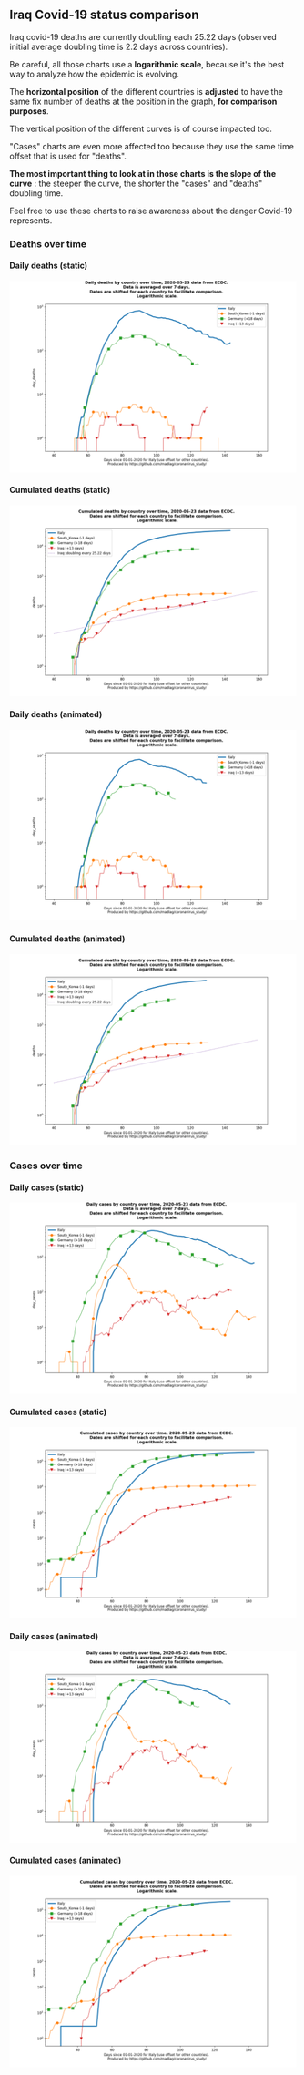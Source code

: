 ## Iraq Covid-19 status comparison 

Iraq covid-19 deaths are currently doubling each 25.22 days (observed initial average doubling time is 2.2 days across countries).



Be careful, all those charts use a **logarithmic scale**, because it's the best way to analyze how the epidemic is evolving.
 
The **horizontal position** of the different countries is **adjusted** to have the same fix number of deaths at the position in the graph, **for comparison purposes**.

The vertical position of the different curves is of course impacted too.

"Cases" charts are even more affected too because they use the same time offset that is used for "deaths".

**The most important thing to look at in those charts is the slope of the curve** : the steeper the curve, the shorter the "cases" and "deaths" doubling time.

Feel free to use these charts to raise awareness about the danger Covid-19 represents. 


 
### Deaths over time
 
#### Daily deaths (static)
![Iraq covid-19 daily deaths static chart](https://raw.githubusercontent.com/madlag/coronavirus_study/master/notebooks/graphs/2020-05-23/countries/Iraq/2020-05-23_Iraq_day_deaths.png "Iraq covid-19 day_deaths static chart")   
 
#### Cumulated deaths (static)
![Iraq covid-19 cumulated deaths static chart](https://raw.githubusercontent.com/madlag/coronavirus_study/master/notebooks/graphs/2020-05-23/countries/Iraq/2020-05-23_Iraq_deaths.png "Iraq covid-19 deaths static chart")   
 
#### Daily deaths (animated)
![Iraq covid-19 daily deaths animated chart](https://raw.githubusercontent.com/madlag/coronavirus_study/master/notebooks/graphs/2020-05-23/countries/Iraq/2020-05-23_Iraq_day_deaths.gif "Iraq covid-19 day_deaths animated chart")   
 
#### Cumulated deaths (animated)
![Iraq covid-19 cumulated deaths animated chart](https://raw.githubusercontent.com/madlag/coronavirus_study/master/notebooks/graphs/2020-05-23/countries/Iraq/2020-05-23_Iraq_deaths.gif "Iraq covid-19 deaths animated chart")   

 
### Cases over time
 
#### Daily cases (static)
![Iraq covid-19 daily cases static chart](https://raw.githubusercontent.com/madlag/coronavirus_study/master/notebooks/graphs/2020-05-23/countries/Iraq/2020-05-23_Iraq_day_cases.png "Iraq covid-19 day_cases static chart")   
 
#### Cumulated cases (static)
![Iraq covid-19 cumulated cases static chart](https://raw.githubusercontent.com/madlag/coronavirus_study/master/notebooks/graphs/2020-05-23/countries/Iraq/2020-05-23_Iraq_cases.png "Iraq covid-19 cases static chart")   
 
#### Daily cases (animated)
![Iraq covid-19 daily cases animated chart](https://raw.githubusercontent.com/madlag/coronavirus_study/master/notebooks/graphs/2020-05-23/countries/Iraq/2020-05-23_Iraq_day_cases.gif "Iraq covid-19 day_cases animated chart")   
 
#### Cumulated cases (animated)
![Iraq covid-19 cumulated cases animated chart](https://raw.githubusercontent.com/madlag/coronavirus_study/master/notebooks/graphs/2020-05-23/countries/Iraq/2020-05-23_Iraq_cases.gif "Iraq covid-19 cases animated chart")   

